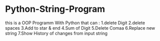 # Python-String-Program
this is a OOP Programm With Python that can :
1.delete Digit 
2.delete spaces 
3.Add to star & end 
4.Sum of Digit 
5.Delete Comaa 
6.Replace new string
7.Show History of changes
from input string
